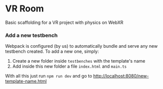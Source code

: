 # VR Room

Basic scaffolding for a VR project with physics on WebXR

### Add a new testbench

Webpack is configured (by us) to automatically bundle and serve any new testbench created. To add a new one, simply:

1. Create a new folder inside `testbenches` with the template's name
2. Add inside this new folder a file `index.html` and `main.ts`

With all this just run `npm run dev` and go to [http://localhost:8080/new-template-name.html]()
